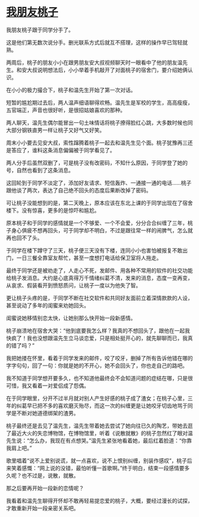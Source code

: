 # [我朋友桃子](https://github.com/platojobs/SFLOG/issues/284)

我朋友桃子跟于同学分手了。

这是他们第无数次说分手。删光联系方式后就互不搭理，这样的操作早已驾轻就熟。

两周后，桃子的朋友小小在跟男朋友安大叔视频聊天时一眼看中了他的朋友温先生。和安大叔说明想法后，小小举着手机敲开了对面桃子的宿舍门，要介绍她俩认识。

在小小的极力撮合下，桃子和温先生开始了第一次对话。

短暂的尴尬期过去后，两人温声细语聊得欢畅。温先生是军校的学生，高高瘦瘦，五官端正，声音也很好听，是很招姑娘喜欢的那种。

两人聊天，温先生偶尔能冒出一句土味情话将桃子撩得脸红心跳，大多数时候也同大部分钢铁直男一样让桃子又好气又好笑。

周末小小要去见安大叔，索性蹿腾着桃子一起去和温先生见个面。桃子犹豫再三还是答应了，谁料这条消息偏偏被于同学看见了。

两人分手后虽然双删了，可是桃子没有改密码，不知什么原因，于同学登了她的号，自然也看到了这条消息。

这回轮到于同学不淡定了，添加好友请求、短信轰炸、一通接一通的电话……桃子跟他谈了两次，表达了自己绝不回头的态度后果断改掉了密码。

可让桃子没能想到的是，第二天晚上，原本应该在东北上课的于同学出现在了宿舍楼下。没有惊喜，更多的是惊吓和尴尬。

原本桃子和于同学的感情就是一个不够爱、一个不会爱，分分合合纠缠了三年，桃子身心俱疲不想再回头，可于同学却不明白，不过是跟往常一样的闹脾气，怎么就再也回不了头。

于同学在楼下蹲守了三天，桃子便三天没有下楼，连同小小也害怕被报复不敢出门，一日三餐全靠室友帮忙，甚至一度想打电话给保卫室将人拖走。

最终于同学还是被劝走了，人走心不死，发邮件、用各种不常用的软件的社交功能给桃子发消息。大约是心底真得万千情绪纠葛不清，发来的消息，态度一变再变，从哀求、假装看开到愤怒质问，让桃子一度以为他失了智。

更让桃子头疼的是，于同学不断在社交软件和共同好友面前立着深情款款的人设，甚至说动了多年的闺蜜来劝她回头。

闺蜜说她移情别恋太快，让她别那么快开始一段新感情。

桃子崩溃地在宿舍大哭：“他到底要我怎么样？我真的不想回头了，跟他在一起我快疯了！我也没想跟温先生立马谈恋爱，只是相处挺开心的，就先聊聊而已，我真的错了吗？”

我把她搂在怀里，看着于同学发来的邮件，咬了咬牙，删掉了所有告诉他错在哪的字字句句，回了一句：你就是她的不开心，她不会回头了，你也走自己的路吧。

我不知道于同学想开要多久，也不知道他最终会不会知道问题的症结在哪，只是很可惜，我又看着一对爱侣成了怨偶。

在于同学眼里，分开不过半月就对别人产生好感的桃子成了渣女；在桃子心里，三年的纠葛早已把不多的喜欢磨灭殆尽，而这一次的纠缠更是让她咬牙切齿地骂于同学是不断对她道德绑架的渣男。

桃子最终还是去见了温先生，温先生带着她去尝试了她向往已久的陶艺，带她去逛了最近大火的失恋博物馆，在博物馆里，听着《说散就散》的桃子忽然红了眼对温先生说：“怎么办，我现在有点想哭。”温先生紧张地看着她，最后红着脸道：“你靠我肩上吧。”

歌里唱着“说不上爱别说谎，就一点喜欢，说不上恨别纠缠，别装作感叹”，桃子后来笑着感慨：“网上说的没错，最怕听懂一首歌啊。”终于明白，结束一段感情要多久呢？也不过是，说散，就散。

那之后要再开始一段新的恋情呢？

我看着和温先生聊得开怀却不敢再轻易提恋爱的桃子，大概，要经过漫长的试探，才敢重新开始一段亲密关系吧。